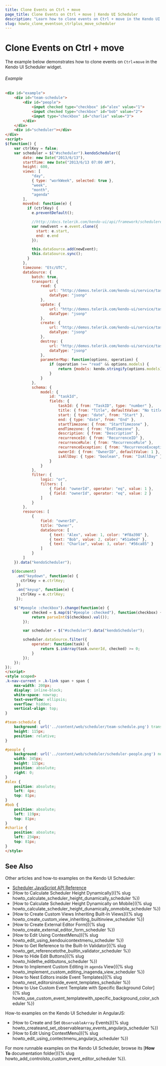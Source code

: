 ```yaml
---
title: Clone Events on Ctrl + move
page_title: Clone Events on Ctrl + move | Kendo UI Scheduler
description: "Learn how to clone events on Ctrl + move in the Kendo UI Scheduler widget."
slug: howto_clone_eventson_ctrlplus_move_scheduler
---
```


# Clone Events on Ctrl + move

The example below demonstrates how to clone events on `Ctrl`+`move` in the Kendo UI Scheduler widget.

###### Example

```html
<div id="example">
    <div id="team-schedule">
        <div id="people">
            <input checked type="checkbox" id="alex" value="1">
            <input checked type="checkbox" id="bob" value="2">
            <input type="checkbox" id="charlie" value="3">
        </div>
    </div>
    <div id="scheduler"></div>
</div>
<script>
$(function() {
    var ctrlKey = false;
    var scheduler = $("#scheduler").kendoScheduler({
        date: new Date("2013/6/13"),
        startTime: new Date("2013/6/13 07:00 AM"),
        height: 600,
        views: [
            "day",
            { type: "workWeek", selected: true },
            "week",
            "month",
            "agenda"
        ],
        moveEnd: function(e) {
          if (ctrlKey) {
            e.preventDefault();

            //http://docs.telerik.com/kendo-ui/api/framework/schedulerevent#methods-clone
            var newEvent = e.event.clone({
              start: e.start,
              end: e.end
            });

            this.dataSource.add(newEvent);
            this.dataSource.sync();
          }
        },
        timezone: "Etc/UTC",
        dataSource: {
            batch: true,
            transport: {
                read: {
                    url: "http://demos.telerik.com/kendo-ui/service/tasks",
                    dataType: "jsonp"
                },
                update: {
                    url: "http://demos.telerik.com/kendo-ui/service/tasks/update",
                    dataType: "jsonp"
                },
                create: {
                    url: "http://demos.telerik.com/kendo-ui/service/tasks/create",
                    dataType: "jsonp"
                },
                destroy: {
                    url: "http://demos.telerik.com/kendo-ui/service/tasks/destroy",
                    dataType: "jsonp"
                },
                parameterMap: function(options, operation) {
                    if (operation !== "read" && options.models) {
                        return {models: kendo.stringify(options.models)};
                    }
                }
            },
            schema: {
                model: {
                    id: "taskId",
                    fields: {
                        taskId: { from: "TaskID", type: "number" },
                        title: { from: "Title", defaultValue: "No title", validation: { required: true } },
                        start: { type: "date", from: "Start" },
                        end: { type: "date", from: "End" },
                        startTimezone: { from: "StartTimezone" },
                        endTimezone: { from: "EndTimezone" },
                        description: { from: "Description" },
                        recurrenceId: { from: "RecurrenceID" },
                        recurrenceRule: { from: "RecurrenceRule" },
                        recurrenceException: { from: "RecurrenceException" },
                        ownerId: { from: "OwnerID", defaultValue: 1 },
                        isAllDay: { type: "boolean", from: "IsAllDay" }
                    }
                }
            },
            filter: {
                logic: "or",
                filters: [
                    { field: "ownerId", operator: "eq", value: 1 },
                    { field: "ownerId", operator: "eq", value: 2 }
                ]
            }
        },
        resources: [
            {
                field: "ownerId",
                title: "Owner",
                dataSource: [
                    { text: "Alex", value: 1, color: "#f8a398" },
                    { text: "Bob", value: 2, color: "#51a0ed" },
                    { text: "Charlie", value: 3, color: "#56ca85" }
                ]
            }
        ]
    }).data("kendoScheduler");

   $(document)
     .on("keydown", function(e) {
       ctrlKey = e.ctrlKey;
     })
     .on("keyup", function(e) {
       ctrlKey = e.ctrlKey;
     });

    $("#people :checkbox").change(function(e) {
        var checked = $.map($("#people :checked"), function(checkbox) {
            return parseInt($(checkbox).val());
        });

        var scheduler = $("#scheduler").data("kendoScheduler");

        scheduler.dataSource.filter({
            operator: function(task) {
                return $.inArray(task.ownerId, checked) >= 0;
            }
        });
    });
});
</script>
<style scoped>
.k-nav-current > .k-link span + span {
    max-width: 200px;
    display: inline-block;
    white-space: nowrap;
    text-overflow: ellipsis;
    overflow: hidden;
    vertical-align: top;
}

#team-schedule {
    background: url('../content/web/scheduler/team-schedule.png') transparent no-repeat;
    height: 115px;
    position: relative;
}

#people {
    background: url('../content/web/scheduler/scheduler-people.png') no-repeat;
    width: 345px;
    height: 115px;
    position: absolute;
    right: 0;
}
#alex {
    position: absolute;
    left: 4px;
    top: 81px;
}
#bob {
    position: absolute;
    left: 119px;
    top: 81px;
}
#charlie {
    position: absolute;
    left: 234px;
    top: 81px;
}
</style>
```

## See Also

Other articles and how-to examples on the Kendo UI Scheduler:

* [Scheduler JavaScript API Reference](/api/javascript/ui/scheduler)
* [How to Calculate Scheduler Height Dynamically]({% slug howto_calculate_scheduler_height_dunamically_scheduler %})
* [How to Calculate Scheduler Height Dynamically on Mobile]({% slug howto_calculate_scheduler_height_dunamically_onmobile_scheduler %})
* [How to Create Custom Views Inheriting Built-In Views]({% slug howto_create_custom_view_inheriting_builtinview_scheduler %})
* [How to Create External Editor Form]({% slug howto_create_external_editor_form_scheduler %})
* [How to Edit Using ContextMenu]({% slug howto_edit_using_kendouicontextmenu_scheduler %})
* [How to Get Reference to the Built-In Validator]({% slug howto_get_referencetothe_builtin_validator_scheduler %})
* [How to Hide Edit Buttons]({% slug howto_hidethe_editbutons_scheduler %})
* [How to Implement Custom Editing in `agenda` View]({% slug howto_implement_custom_editing_inagenda_view_scheduler %})
* [How to Nest Editors inside Event Templates]({% slug howto_nest_editorsinside_event_templates_scheduler %})
* [How to Use Custom Event Template with Specific Background Color]({% slug howto_use_custom_event_templatewith_specific_background_color_scheduler %})

How-to examples on the Kendo UI Scheduler in AngularJS:

* [How to Create and Set `ObservableArray` Events]({% slug howto_createand_set_observablearray_events_angularjs_scheduler %})
* [How to Edit Using ContextMenu]({% slug howto_edit_using_contectmenu_angularjs_scheduler %})

For more runnable examples on the Kendo UI Scheduler, browse its [**How To** documentation folder]({% slug howto_add_controlsto_custom_event_editor_scheduler %}).
